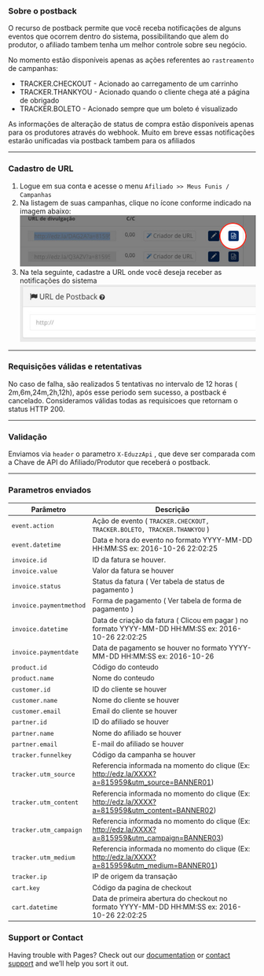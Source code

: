 ### Sobre o postback
O recurso de postback permite que você receba notificações de alguns eventos que ocorrem dentro do sistema, possibilitando que alem do produtor, o afiliado tambem tenha um melhor controle sobre seu negócio.

No momento estão disponíveis apenas as ações referentes ao `rastreamento` de campanhas:
* TRACKER.CHECKOUT - Acionado ao carregamento de um carrinho
* TRACKER.THANKYOU - Acionado quando o cliente chega até a página de obrigado  
* TRACKER.BOLETO   - Acionado sempre que um boleto é visualizado

As informações de alteração de status de compra estão disponíveis apenas para os produtores através do webhook. Muito em breve essas notificações estarão unificadas via postback tambem para os afiliados

***
### Cadastro de URL
1. Logue em  sua conta e acesse o menu `Afiliado >> Meus Funis / Campanhas`
2. Na listagem de suas campanhas, clique no ícone conforme indicado na imagem abaixo: ![alt tag](https://raw.githubusercontent.com/deveduzz/postback-eduzz/master/postback1.jpg)
3. Na tela seguinte, cadastre a URL onde você deseja receber as notificações do sistema   ![alt tag](https://raw.githubusercontent.com/deveduzz/postback-eduzz/master/postback2.jpg)
***

### Requisições válidas e retentativas
No caso de falha, são realizados 5 tentativas no intervalo de 12 horas ( 2m,6m,24m,2h,12h), após esse periodo sem sucesso, a postback é cancelado.
Consideramos válidas todas as requisicoes que retornam o status HTTP 200.
***

### Validação
Enviamos via `header` o parametro `X-EduzzApi` , que deve ser comparada com a Chave de API do Afiliado/Produtor que receberá o postback.
***

### Parametros enviados


| Parâmetro | Descrição |
| --- | --- |
| `event.action` | Ação de evento ( `TRACKER.CHECKOUT, TRACKER.BOLETO, TRACKER.THANKYOU` )
| `event.datetime` | Data e hora do evento no formato YYYY-MM-DD HH:MM:SS ex: 2016-10-26 22:02:25
| `invoice.id` | ID da fatura se houver.
| `invoice.value` | Valor da fatura se houver
| `invoice.status` | Status da fatura ( Ver tabela de status de pagamento )
| `invoice.paymentmethod` | Forma de pagamento ( Ver tabela de forma de pagamento )
| `invoice.datetime` | Data de criação da fatura ( Clicou em pagar ) no formato YYYY-MM-DD HH:MM:SS ex: 2016-10-26 22:02:25
| `invoice.paymentdate` | Data de pagamento se houver no formato YYYY-MM-DD HH:MM:SS ex: 2016-10-26
| `product.id` | Código do conteudo
| `product.name` | Nome do conteudo
| `customer.id` | ID do cliente se houver
| `customer.name` | Nome do cliente se houver
| `customer.email` | Email do cliente se houver
| `partner.id` | ID do afiliado se houver
| `partner.name` | Nome do afiliado se houver
| `partner.email` | E-mail do afiliado se houver
| `tracker.funnelkey` | Código da campanha se houver
| `tracker.utm_source` | Referencia informada na momento do clique (Ex: http://edz.la/XXXX?a=815959&utm_source=BANNER01)
| `tracker.utm_content` | Referencia informada no momento do clique (Ex: http://edz.la/XXXX?a=815959&utm_content=BANNER02)
| `tracker.utm_campaign` | Referencia informada no momento do clique (Ex: http://edz.la/XXXX?a=815959&utm_campaign=BANNER03)
| `tracker.utm_medium` | Referencia informada no momento do clique (Ex: http://edz.la/XXXX?a=815959&utm_medium=BANNER01)
| `tracker.ip` | IP de origem da transação
| `cart.key` | Código da pagina de checkout
| `cart.datetime` | Data de primeira abertura do checkout no formato YYYY-MM-DD HH:MM:SS ex: 2016-10-26 22:02:25

### Support or Contact
Having trouble with Pages? Check out our [documentation](https://help.github.com/pages) or [contact support](https://github.com/contact) and we’ll help you sort it out.
